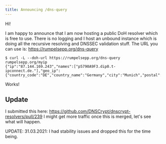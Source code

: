 ```yaml
---
title: Announcing /dns-query
---
```


Hi!

I am happy to announce that I am now hosting a public DoH resolver which is free to use.
There is no logging and I host an unbound instance which is doing all the recursive resolving and DNSSEC validation stuff.
The URL you can use is: https://rumpelsepp.org/dns-query

```
$ curl -L --doh-url https://rumpelsepp.org/dns-query rumpelsepp.org/myip
{"ip":"87.144.169.243","names":["p5790A9F3.dip0.t-ipconnect.de."],"geo_ip":{"country_code":"DE","country_name":"Germany","city":"Munich","postal":"80796","latitude":48.15,"longitude":11.5833}}
```

Works!

## Update

I submitted this here: https://github.com/DNSCrypt/dnscrypt-resolvers/pull/239
I might get more traffic once this is merged, let's see what will happen.

UPDATE: 31.03.2021: I had stability issues and dropped this for the time being.
